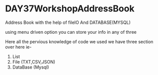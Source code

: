 # DAY37WorkshopAddressBook



Address Book with the help of fileIO And DATABASE(MYSQL)

using menu driven option you can store your info in any of three


Here all the pervious knowledge of code we used we have three section over here ie-



1) List 
2) File (TXT,CSV,JSON)
3) DataBase (Mysql)




